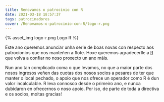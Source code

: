```yaml
---
title: Renovamos o patrocinio con R
date: 2021-03-18 18:57:37
tags: patrocinadores
cover: /Renovamos-o-patrocinio-con-R/logo-r.png
---
```


{% asset_img logo-r.png Logo R %}

Este ano queremos anunciar unha serie de boas novas con respecto aos patrocionios que nos manteñen a flote. Hoxe queremos agradecerlle a [R](https://mundo-r.com/gl/) que volva a confiar no noso proxecto un ano máis.

Nun ano tan complicado coma o que levamos, no que a maior parte dos nosos ingresos veñen das cuotas dos nosos socios a pesares de ter que manter o local pechado, o apoio que nos ofrece un operador como R é dun valor incalculable. R leva connosco desde o primeiro ano, e nunca dubidaron en ofrecernos o noso apoio. Por iso, de parte de toda a directiva e os socios, moitas gracias!
